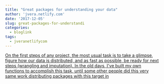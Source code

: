 ```yaml
---
title: "Great packages for understanding your data"
author: 'jvera.netlify.com'
date: '2017-12-05'
slug: great-packages-for-understandi
categories:
  - bloglink
tags:
  - jveranetlifycom
---
```


[On the first steps of any project, the most usual task is to take a glimpse, figure how our data is distributed, and as fast as possible, be ready for next steps (wrangling and imputation). In the old days, I've built my own functions to accomplish this task, until some other people did this very same work distributing packages with this target in<i class="fas fa-external-link-alt"></i>](http://jvera.netlify.com/post/2017/12/05/packages-for-descriptive-step/)

